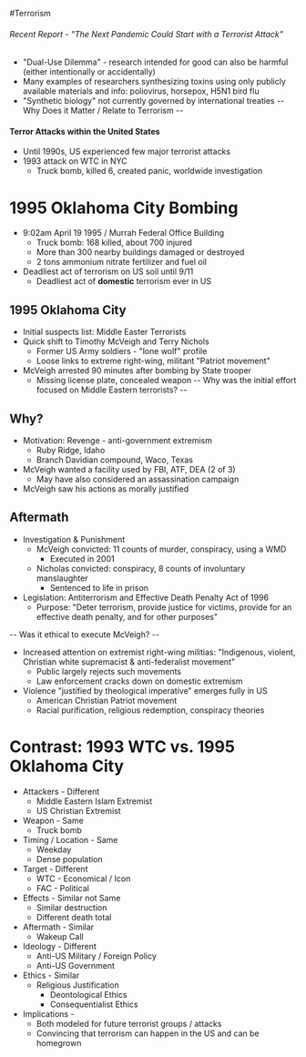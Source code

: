 #Terrorism
###### Recent Report - "The Next Pandemic Could Start with a Terrorist Attack"
- "Dual-Use Dilemma" - research intended for good can also be harmful (either intentionally or accidentally)
- Many examples of researchers synthesizing toxins using only publicly available materials and info: poliovirus, horsepox, H5N1 bird flu
- "Synthetic biology" not currently governed by international treaties
-- Why Does it Matter / Relate to Terrorism --

#### Terror Attacks within the United States
- Until 1990s, US experienced few major terrorist attacks
- 1993 attack on WTC in NYC
	- Truck bomb, killed 6, created panic, worldwide investigation

# 1995 Oklahoma City Bombing
- 9:02am April 19 1995 / Murrah Federal Office Building
	- Truck bomb: 168 killed, about 700 injured
	- More than 300 nearby buildings damaged or destroyed
	- 2 tons ammonium nitrate fertilizer and fuel oil
- Deadliest act of terrorism on US soil until  9/11
	- Deadliest act of **domestic** terrorism ever in US

## 1995 Oklahoma City
- Initial suspects list: Middle Easter Terrorists
- Quick shift to Timothy McVeigh and Terry Nichols
	- Former US Army soldiers - "lone wolf" profile
	- Loose links to extreme right-wing, militant "Patriot movement"
- McVeigh arrested 90 minutes after bombing by State trooper
	- Missing license plate, concealed weapon
-- Why was the initial effort focused on Middle Eastern terrorists? --

## Why?
- Motivation: Revenge - anti-government extremism
	- Ruby Ridge, Idaho
	- Branch Davidian compound, Waco, Texas
- McVeigh wanted a facility used by FBI, ATF, DEA (2 of 3)
	- May have also considered an assassination campaign
- McVeigh saw his actions as morally justified

## Aftermath
- Investigation & Punishment
	- McVeigh convicted: 11 counts of murder, conspiracy, using a WMD
		- Executed in 2001
	- Nicholas convicted: conspiracy, 8 counts of involuntary manslaughter
		- Sentenced to life in prison
- Legislation: Antiterrorism and Effective Death Penalty Act of 1996
	- Purpose: "Deter terrorism, provide justice for victims, provide for an effective death penalty, and for other purposes"

-- Was it ethical to execute McVeigh? --

- Increased attention on extremist right-wing militias: "Indigenous, violent, Christian white supremacist & anti-federalist movement"
	- Public largely rejects such movements
	- Law enforcement cracks down on domestic extremism
- Violence "justified by theological imperative" emerges fully in US
	- American Christian Patriot movement
	- Racial purification, religious redemption, conspiracy theories

# Contrast: 1993 WTC vs. 1995 Oklahoma City
- Attackers - Different
	- Middle Eastern Islam Extremist 
	- US Christian Extremist
- Weapon - Same
	- Truck bomb
- Timing / Location - Same
	- Weekday
	- Dense population
- Target - Different
	- WTC - Economical / Icon
	- FAC - Political
- Effects - Similar not Same
	- Similar destruction
	- Different death total
- Aftermath - Similar
	- Wakeup Call
- Ideology - Different
	- Anti-US Military / Foreign Policy
	- Anti-US Government
- Ethics - Similar
	- Religious Justification 
		- Deontological Ethics
		- Consequentialist Ethics
- Implications - 
	- Both modeled for future terrorist groups / attacks
	- Convincing that terrorism can happen in the US and can be homegrown 